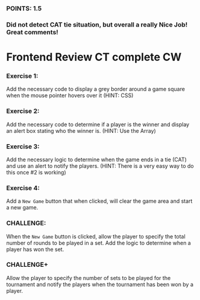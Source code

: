 ### POINTS: 1.5
### Did not detect CAT tie situation, but overall a really Nice Job! Great comments!

# Frontend Review CT complete CW

### Exercise 1:
Add the necessary code to display a grey border around a game square when the mouse pointer hovers over it (HINT: CSS)

### Exercise 2:
Add the necessary code to determine if a player is the winner and display an alert box stating who the winner is. (HINT: Use the Array)

### Exercise 3:
Add the necessary logic to determine when the game ends in a tie (CAT) and use an alert to notify the players. (HINT: There is a very easy way to do this once #2 is working)

### Exercise 4:
Add a ```New Game``` button that when clicked, will clear the game area and start a new game.

### CHALLENGE:
When the ```New Game``` button is clicked, allow the player to specify the total number of rounds to be played in a set. Add the logic to determine when a player has won the set.

### CHALLENGE+
Allow the player to specify the number of sets to be played for the tournament and notify the players when the tournament has been won by a player. 
